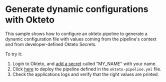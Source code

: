 # Generate dynamic configurations with Okteto

This sample shows how to configure an okteto pipeline to generate a dynamic configuration file with values coming from the pipeline's context and from developer-defined Okteto Secrets. 

To try it:
1. Login to Okteto, and [add a secret](https://cloud.okteto.com/#/settings/secrets) called "MY_NAME" with your name.
2. Click [here](https://cloud.okteto.com/deploy?repository=https://github.com/okteto/pipeline-with-generated-secrets) to deploy the pipeline defined in the `okteto-pipeline.yml` file.
3. Check the applications logs and verify that the right values are printed.
